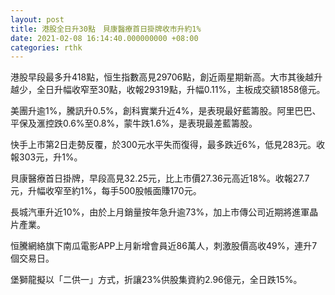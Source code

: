 ```yaml
---
layout: post
title: 港股全日升30點　貝康醫療首日掛牌收市升約1%
date: 2021-02-08 16:14:40.000000000 +08:00
categories: rthk
---
```


港股早段最多升418點，恒生指數高見29706點，創近兩星期新高。大市其後越升越少，全日升幅收窄至30點，收報29319點，升幅0.11%，主板成交額1858億元。

美團升逾1%，騰訊升0.5%，創科實業升近4%，是表現最好藍籌股。阿里巴巴、平保及滙控跌0.6%至0.8%，蒙牛跌1.6%，是表現最差藍籌股。

快手上市第2日走勢反覆，於300元水平失而復得，最多跌近6%，低見283元。收報303元，升1%。

貝康醫療首日掛牌，早段高見32.25元，比上市價27.36元高近18%。收報27.7元，升幅收窄至約1%，每手500股帳面賺170元。

長城汽車升近10%，由於上月銷量按年急升逾73%，加上市傳公司近期將進軍晶片產業。

恒騰網絡旗下南瓜電影APP上月新增會員近86萬人，刺激股價高收49%，連升7個交易日。

堡獅龍擬以「二供一」方式，折讓23%供股集資約2.96億元，全日跌15%。
